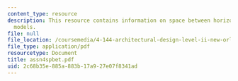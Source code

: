 ```yaml
---
content_type: resource
description: This resource contains information on space between horizontals and verticals
  models.
file: null
file_location: /coursemedia/4-144-architectural-design-level-ii-new-orleans-studio-spring-2006/2c68b35e885a883b17a927e07f8341ad_assn4spbet.pdf
file_type: application/pdf
resourcetype: Document
title: assn4spbet.pdf
uid: 2c68b35e-885a-883b-17a9-27e07f8341ad
---
```

